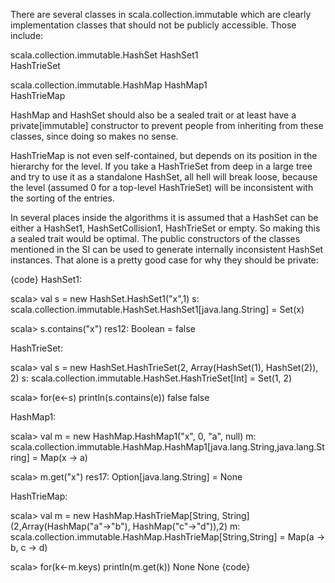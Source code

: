 There are several classes in scala.collection.immutable which are clearly implementation classes that should not be publicly accessible. Those include:

scala.collection.immutable.HashSet
  HashSet1  
  HashTrieSet

scala.collection.immutable.HashMap
  HashMap1  
  HashTrieMap

HashMap and HashSet should also be a sealed trait or at least have a private[immutable] constructor to prevent people from inheriting from these classes, since doing so makes no sense.

HashTrieMap is not even self-contained, but depends on its position in the hierarchy for the level. If you take a HashTrieSet from deep in a large tree and try to use it as a standalone HashSet, all hell will break loose, because the level (assumed 0 for a top-level HashTrieSet) will be inconsistent with the sorting of the entries.

In several places inside the algorithms it is assumed that a HashSet can be either a HashSet1, HashSetCollision1, HashTrieSet or empty. So making this a sealed trait would be optimal.
The public constructors of the classes mentioned in the SI can be used to generate internally inconsistent HashSet instances. That alone is a pretty good case for why they should be private:

{code}
HashSet1:

scala> val s = new HashSet.HashSet1("x",1)
s: scala.collection.immutable.HashSet.HashSet1[java.lang.String] = Set(x)

scala> s.contains("x")
res12: Boolean = false

HashTrieSet:

scala> val s = new HashSet.HashTrieSet(2, Array(HashSet(1), HashSet(2)), 2)
s: scala.collection.immutable.HashSet.HashTrieSet[Int] = Set(1, 2)

scala> for(e<-s) println(s.contains(e))
false
false

HashMap1:

scala> val m = new HashMap.HashMap1("x", 0, "a", null)
m: scala.collection.immutable.HashMap.HashMap1[java.lang.String,java.lang.String] = Map(x -> a)

scala> m.get("x")
res17: Option[java.lang.String] = None

HashTrieMap:

scala> val m = new HashMap.HashTrieMap[String, String](2,Array(HashMap("a"->"b"), HashMap("c"->"d")),2)
m: scala.collection.immutable.HashMap.HashTrieMap[String,String] = Map(a -> b, c -> d)

scala> for(k<-m.keys) println(m.get(k))
None
None
{code}
